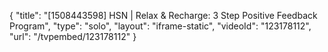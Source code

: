 {
    "title": "[1508443598] HSN | Relax & Recharge: 3 Step Positive Feedback Program",
    "type": "solo",
    "layout": "iframe-static",
    "videoId": "123178112",
    "url": "\/tvpembed\/123178112"
}